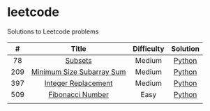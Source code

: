 # leetcode
Solutions to Leetcode problems

| **#** |                     **Title**                     | **Difficulty** |                                **Solution**                               |
|:-----:|:-------------------------------------------------:|:--------------:|:-------------------------------------------------------------------------:|
|  78   | [Subsets](https://leetcode.com/problems/subsets/) |     Medium     | [Python](https://github.com/doublewhy/leetcode/tree/main/LC_0078_Subsets) |
|  209  | [Minimum Size Subarray Sum](https://leetcode.com/problems/minimum-size-subarray-sum/)|Medium|[Python](https://github.com/doublewhy/leetcode/tree/main/0209_Minimum-Size-Subarray-Sum)|
| 397   | [Integer Replacement](https://leetcode.com/problems/integer-replacement/)| Medium | [Python](https://github.com/doublewhy/leetcode/tree/main/LC_0397_IntegerReplacement)
|  509  | [Fibonacci Number](https://leetcode.com/problems/fibonacci-number/)|Easy|[Python](https://github.com/doublewhy/leetcode/tree/main/LC_0509_Fibonacci_Number)|
|       |                                                   |                |                                                                           |
